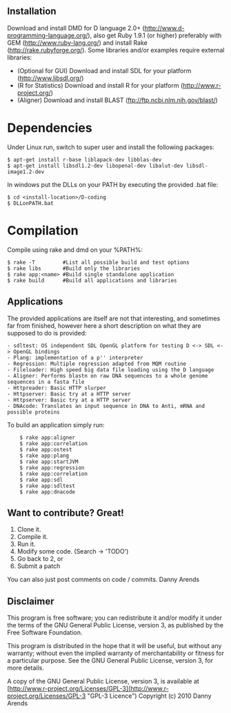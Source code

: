 Installation
------------
Download and install DMD for D language 2.0+ (http://www.d-programming-language.org/), 
also get Ruby 1.9.1 (or higher) preferably with GEM (http://www.ruby-lang.org/) and 
install Rake (http://rake.rubyforge.org/). Some libraries and/or examples require 
external libraries:

- (Optional for GUI) Download and install SDL for your platform (http://www.libsdl.org/)
- (R for Statistics) Download and install R for your platform (http://www.r-project.org/)
- (Aligner) Download and install BLAST (ftp://ftp.ncbi.nlm.nih.gov/blast/)

Dependencies
============
Under Linux run, switch to super user and install the following packages:

    $ apt-get install r-base liblapack-dev libblas-dev 
    $ apt-get install libsdl1.2-dev libopenal-dev libalut-dev libsdl-image1.2-dev

In windows put the DLLs on your PATH by executing the provided .bat file:

    $ cd <install-location>/D-coding
    $ DLLonPATH.bat

Compilation
===========
Compile using rake and dmd on your %PATH%:

    $ rake -T         #List all possible build and test options
    $ rake libs       #Build only the libraries
    $ rake app:<name> #Build single standalone application
    $ rake build      #Build all applications and libraries

Applications
------------
The provided applications are itself are not that interesting, and sometimes far from finished, 
however here a short description on what they are supposed to do is provided:

    - sdltest: OS independent SDL OpenGL platform for testing D <-> SDL <-> OpenGL bindings
    - Plang: implementation of a p'' interpreter
    - Regression: Multiple regression adapted from MQM routine
    - Fileloader: High speed big data file loading using the D language
    - Aligner: Performs blastn on raw DNA sequences to a whole genome sequences in a fasta file
    - Httpreader: Basic HTTP slurper
    - Httpserver: Basic try at a HTTP server
    - Httpserver: Basic try at a HTTP server
    - DNAcode: Translates an input sequence in DNA to Anti, mRNA and possible proteins

To build an application simply run:

```
    $ rake app:aligner
    $ rake app:correlation
    $ rake app:ostest
    $ rake app:plang
    $ rake app:startJVM
    $ rake app:regression
    $ rake app:correlation
    $ rake app:sdl
    $ rake app:sdltest
    $ rake app:dnacode
```

Want to contribute? Great!
------------

1. Clone it.
2. Compile it.
3. Run it.
4. Modify some code. (Search -> 'TODO')
5. Go back to 2, or
6. Submit a patch

You can also just post comments on code / commits.
Danny Arends

Disclaimer
----------
This program is free software; you can redistribute it and/or
modify it under the terms of the GNU General Public License,
version 3, as published by the Free Software Foundation.

This program is distributed in the hope that it will be useful,
but without any warranty; without even the implied warranty of
merchantability or fitness for a particular purpose.  See the GNU
General Public License, version 3, for more details.

A copy of the GNU General Public License, version 3, is available
at [http://www.r-project.org/Licenses/GPL-3](http://www.r-project.org/Licenses/GPL-3 "GPL-3 Licence")
Copyright (c) 2010 Danny Arends
